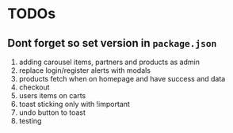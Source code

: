 # TODOs

## Dont forget so set version in `package.json`

1. adding carousel items, partners and products as admin
3. replace login/register alerts with modals
4. products fetch when on homepage and have success and data
5. checkout
6. users items on carts
7. toast sticking only with !important
8. undo button to toast
9. testing
